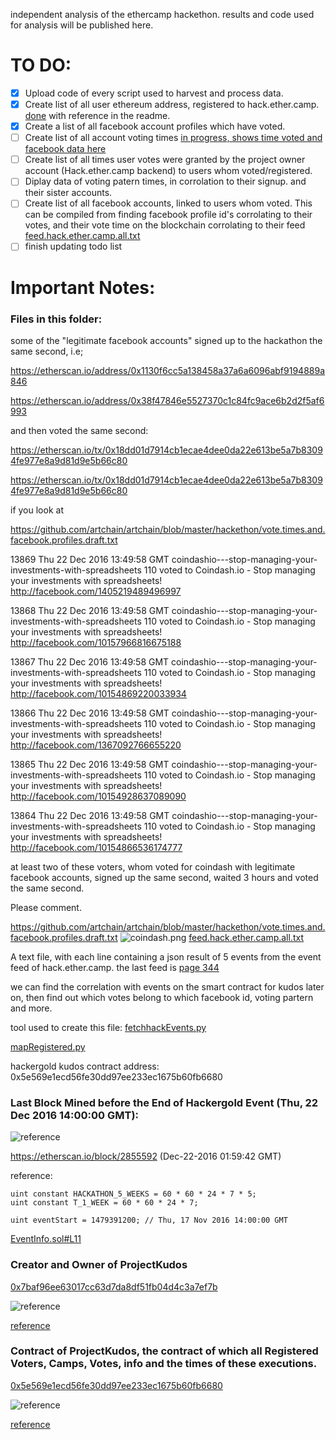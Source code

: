 independent analysis of the ethercamp hackethon. results and code used for analysis will be published here. 

# TO DO:

- [x] Upload code of every script used to harvest and process data.
- [x] Create list of all user ethereum address, registered to hack.ether.camp. [done](https://github.com/artchain/artchain/blob/master/hackethon/feed.hack.ether.camp.all.txt) with reference in the readme.
- [x] Create a list of all facebook account profiles which have voted.
- [ ] Create list of all account voting times [in progress, shows time voted and facebook data here](https://github.com/artchain/artchain/blob/master/hackethon/numberofVotes.py)
- [ ] Create list of all times user votes were granted by the project owner account (Hack.ether.camp backend) to users whom voted/registered.
- [ ] Diplay data of voting patern times, in corrolation to their signup. and their sister accounts.
- [ ] Create list of all facebook accounts, linked to users whom voted. This can be compiled from finding facebook profile id's corrolating to their votes, and their vote time on the blockchain corrolating to their feed [feed.hack.ether.camp.all.txt](https://github.com/artchain/artchain/blob/master/hackethon/feed.hack.ether.camp.all.txt) 
- [ ] finish updating todo list

# Important Notes:

### Files in this folder:

some of the "legitimate facebook accounts" signed up to the hackathon the same second, i.e;

https://etherscan.io/address/0x1130f6cc5a138458a37a6a6096abf9194889a846

https://etherscan.io/address/0x38f47846e5527370c1c84fc9ace6b2d2f5af6993

and then voted the same second:

https://etherscan.io/tx/0x18dd01d7914cb1ecae4dee0da22e613be5a7b83094fe977e8a9d81d9e5b66c80

https://etherscan.io/tx/0x18dd01d7914cb1ecae4dee0da22e613be5a7b83094fe977e8a9d81d9e5b66c80

if you look at

https://github.com/artchain/artchain/blob/master/hackethon/vote.times.and.facebook.profiles.draft.txt

13869 Thu 22 Dec 2016 13:49:58 GMT coindashio---stop-managing-your-investments-with-spreadsheets 110 voted to Coindash.io - Stop managing your investments with spreadsheets! http://facebook.com/1405219489496997

13868 Thu 22 Dec 2016 13:49:58 GMT coindashio---stop-managing-your-investments-with-spreadsheets 110 voted to Coindash.io - Stop managing your investments with spreadsheets! http://facebook.com/10157966816675188

13867 Thu 22 Dec 2016 13:49:58 GMT coindashio---stop-managing-your-investments-with-spreadsheets 110 voted to Coindash.io - Stop managing your investments with spreadsheets! http://facebook.com/10154869220033934

13866 Thu 22 Dec 2016 13:49:58 GMT coindashio---stop-managing-your-investments-with-spreadsheets 110 voted to Coindash.io - Stop managing your investments with spreadsheets! http://facebook.com/1367092766655220

13865 Thu 22 Dec 2016 13:49:58 GMT coindashio---stop-managing-your-investments-with-spreadsheets 110 voted to Coindash.io - Stop managing your investments with spreadsheets! http://facebook.com/10154928637089090

13864 Thu 22 Dec 2016 13:49:58 GMT coindashio---stop-managing-your-investments-with-spreadsheets 110 voted to Coindash.io - Stop managing your investments with spreadsheets! http://facebook.com/10154866536174777

at least two of these voters, whom voted for coindash with legitimate facebook accounts, signed up the same second, waited 3 hours and voted the same second.

Please comment.

https://github.com/artchain/artchain/blob/master/hackethon/vote.times.and.facebook.profiles.draft.txt
![coindash.png](https://github.com/artchain/artchain/blob/master/hackethon/images/coindash.png)
[feed.hack.ether.camp.all.txt](https://github.com/artchain/artchain/blob/master/hackethon/feed.hack.ether.camp.all.txt)

 A text file, with each line containing a json result of 5 events from the event feed of hack.ether.camp. the last feed is [page 344](https://hack.ether.camp/api/feed?group=ALL&page=344)

we can find the correlation with events on the smart contract for kudos later on, then find out which votes belong to which facebook id, voting partern and more.

tool used to create this file: [fetchhackEvents.py](https://github.com/artchain/artchain/blob/master/hackethon/fetchhackEvents.py)


[mapRegistered.py](https://github.com/artchain/artchain/blob/master/hackethon/mapRegistered.py)

hackergold kudos contract address: 0x5e569e1ecd56fe30dd97ee233ec1675b60fb6680


### Last Block Mined before the End of Hackergold Event (Thu, 22 Dec 2016 14:00:00 GMT):

![reference](https://raw.githubusercontent.com/artchain/artchain/master/hackethon/images/lastminedbeforeeventend.PNG)

https://etherscan.io/block/2855592 (Dec-22-2016 01:59:42 GMT)

reference:
   
    uint constant HACKATHON_5_WEEKS = 60 * 60 * 24 * 7 * 5;
    uint constant T_1_WEEK = 60 * 60 * 24 * 7;

    uint eventStart = 1479391200; // Thu, 17 Nov 2016 14:00:00 GMT
    
[EventInfo.sol#L11](https://github.com/artchain/artchain/blob/master/contract/DST/EventInfo.sol#L11)

### Creator and Owner of ProjectKudos

[0x7baf96ee63017cc63d7da8df51fb04d4c3a7ef7b](https://etherscan.io/address/0x7baf96ee63017cc63d7da8df51fb04d4c3a7ef7b)

![reference](https://raw.githubusercontent.com/artchain/artchain/master/hackethon/images/txinfo.PNG)

[reference](https://etherscan.io/tx/0x3a732ee2f56b0ee7a8f6f74d5f99ec5b3d0632f31603460cd1eda0f957b2512e)

### Contract of ProjectKudos, the contract of which all Registered Voters, Camps, Votes, info and the times of these executions.

[0x5e569e1ecd56fe30dd97ee233ec1675b60fb6680](https://etherscan.io/address/0x5e569e1ecd56fe30dd97ee233ec1675b60fb6680)

![reference](https://raw.githubusercontent.com/artchain/artchain/master/hackethon/images/projectkudoscontract.PNG)

[reference](https://etherscan.io/address/0x5e569e1ecd56fe30dd97ee233ec1675b60fb6680#code)

